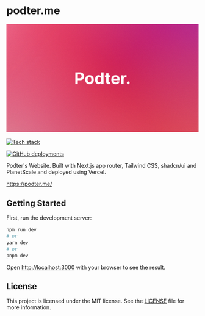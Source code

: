 # podter.me

![Podter.](public/og.png)

[![Tech stack](https://skillicons.dev/icons?i=nextjs,nodejs,planetscale,prisma,react,tailwind,ts,vercel)](https://skillicons.dev)

[![GitHub deployments](https://img.shields.io/github/deployments/Podter/podter.me/Production?label=vercel&logo=vercel&logoColor=white&style=for-the-badge)](https://podter.me/)

Podter's Website. Built with Next.js app router, Tailwind CSS, shadcn/ui and PlanetScale and deployed using Vercel.

https://podter.me/

## Getting Started

First, run the development server:

```bash
npm run dev
# or
yarn dev
# or
pnpm dev
```

Open [http://localhost:3000](http://localhost:3000) with your browser to see the result.

## License

This project is licensed under the MIT license. See the [LICENSE](LICENSE) file for more information.
